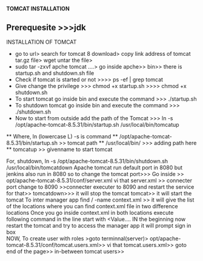 #### TOMCAT INSTALLATION

Prerequesite >>>jdk
---------------------

INSTALLATION OF TOMCAT 

* go to url> search for tomcat 8 download> copy link address of tomcat tar.gz file>  wget <link> untar the file> 
* sudo tar -zxvf apche tomcat ….> go inside apche>>  bin>> there is startup.sh and shutdown.sh file
* Check if tomcat is started or not >>>> ps -ef | grep tomcat
* Give change the privilege >>> chmod +x startup.sh >>>> chmod +x shutdown.sh
* To start tomcat go inside  bin and execute the command >>> ./startup.sh 
* To shutdown tomcat go inside bin and execute the command >>> ./shutdown.sh 
* Now to start from outside add the path of the Tomcat >>>
ln -s /opt/apache-tomcat-8.5.31/bin/startup.sh  /usr/local/bin/tomcatup

** Where, ln (lowercase L) -s is command 
              **  /opt/apache-tomcat-8.5.31/bin/startup.sh >> tomcat path
              ** /usr/local/bin/ >>> adding path here 
             ** tomcatup >> givenname to start tomcat

For, shutdown,  ln -s /opt/apache-tomcat-8.5.31/bin/shutdown.sh  /usr/local/bin/tomcatdown
 Apache tomcat run default port in 8080 but jenkins also run in 8080 so to change the tomcat port>>>
Go inside >> opt/apache-tomcat-8.5.31/conf/server.xml
vi that server.xml >> connecter port change to 8090 >>connecter executer to 8090 and restart the service for that>> tomcatdown>>> it will stop the tomcat
             tomcat>> it will start the tomcat
To inter manager app
find / -name context.xml >> it will give the list of the locations where you can find context.xml file in two difference locations
 Once you go inside context.xml in both locations  execute following command in the line start with <Value….
IN the beginning <!-- <Value
IN the end of same line /> --> now restart the tomcat and try to access the manager app it will prompt sign in box  
NOW,
To create user with roles >goto terminnal(server)> opt/apache-tomcat-8.5.31/conf/tomcat.users.xml>>
vi that tomcat.users.xml>> goto end of the page>> in-between tomcat users>>
